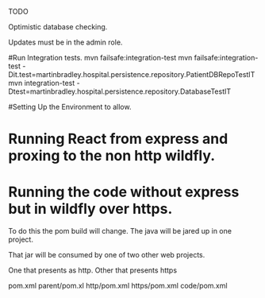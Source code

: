 TODO

Optimistic database checking.

Updates must be in the admin role.


#Run Integration tests.
mvn failsafe:integration-test
mvn failsafe:integration-test -Dit.test=martinbradley.hospital.persistence.repository.PatientDBRepoTestIT
mvn integration-test -Dtest=martinbradley.hospital.persistence.repository.DatabaseTestIT





#Setting Up the Environment to allow.
# Running React from express and proxing to the non http wildfly.
# Running the code without express but in wildfly over https.


To do this the pom build will change.
The java will be jared up in one project.

That jar will be consumed by one of two other web projects.

One that presents as http.
Other that presents https


pom.xml
parent/pom.xl
http/pom.xml
https/pom.xml
code/pom.xml





